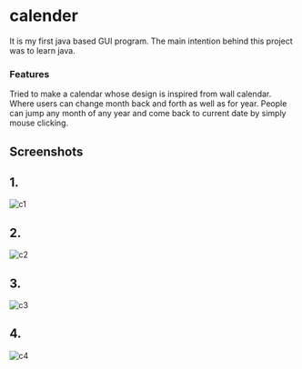 # calender
It is my first java based GUI program. The main intention behind this project was to learn java.

### Features 
Tried to make a calendar whose design is inspired from wall calendar. Where users can change 
month back and forth as well as for year. People can jump any month of any year and come back to current date by simply mouse clicking.

## Screenshots
## 1.
![c1](https://user-images.githubusercontent.com/38830643/154049328-79449f39-11e8-4b3c-bbfa-90f8b2d555e9.PNG)
## 2.
![c2](https://user-images.githubusercontent.com/38830643/154049317-cbc16a3b-4a97-46d4-ac3a-6243c1bedd21.png)
## 3.
![c3](https://user-images.githubusercontent.com/38830643/154049322-c7cedcdd-c8b8-4c18-9070-686067827c34.png)
## 4.
![c4](https://user-images.githubusercontent.com/38830643/154049325-7546b940-30da-4c33-84da-333029f75e92.PNG)
